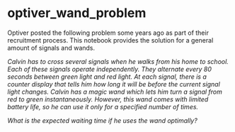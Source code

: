 # optiver_wand_problem

Optiver posted the following problem some years ago as part of their recruitment process. This notebook provides the solution for a general amount of signals and wands. 

<em> Calvin has to cross several signals when he walks from his home to school. Each of these signals operate independently. They alternate every 80 seconds between green light and red light. At each signal, there is a counter display that tells him how long it will be before the current signal light changes. Calvin has a magic wand which lets him turn a signal from red to green instantaneously. However, this wand comes with limited battery life, so he can use it only for a specified number of times.

What is the expected waiting time if he uses the wand optimally? </em>

